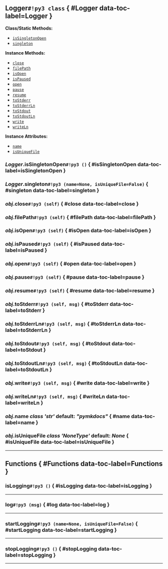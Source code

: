 ## **Logger**`#!py3 class` { #Logger data-toc-label=Logger }



**Class/Static Methods:** 

 - [`isSingletonOpen`](#isSingletonOpen)
 - [`singleton`](#singleton)

**Instance Methods:** 

 - [`close`](#close)
 - [`filePath`](#filePath)
 - [`isOpen`](#isOpen)
 - [`isPaused`](#isPaused)
 - [`open`](#open)
 - [`pause`](#pause)
 - [`resume`](#resume)
 - [`toStderr`](#toStderr)
 - [`toStderrLn`](#toStderrLn)
 - [`toStdout`](#toStdout)
 - [`toStdoutLn`](#toStdoutLn)
 - [`write`](#write)
 - [`writeLn`](#writeLn)

**Instance Attributes:** 

 - [`name`](#name)
 - [`isUniqueFile`](#isUniqueFile)

### *Logger*.**isSingletonOpen**`#!py3 ()` { #isSingletonOpen data-toc-label=isSingletonOpen }


### *Logger*.**singleton**`#!py3 (name=None, isUniqueFile=False)` { #singleton data-toc-label=singleton }


### *obj*.**close**`#!py3 (self)` { #close data-toc-label=close }


### *obj*.**filePath**`#!py3 (self)` { #filePath data-toc-label=filePath }


### *obj*.**isOpen**`#!py3 (self)` { #isOpen data-toc-label=isOpen }


### *obj*.**isPaused**`#!py3 (self)` { #isPaused data-toc-label=isPaused }


### *obj*.**open**`#!py3 (self)` { #open data-toc-label=open }


### *obj*.**pause**`#!py3 (self)` { #pause data-toc-label=pause }


### *obj*.**resume**`#!py3 (self)` { #resume data-toc-label=resume }


### *obj*.**toStderr**`#!py3 (self, msg)` { #toStderr data-toc-label=toStderr }


### *obj*.**toStderrLn**`#!py3 (self, msg)` { #toStderrLn data-toc-label=toStderrLn }


### *obj*.**toStdout**`#!py3 (self, msg)` { #toStdout data-toc-label=toStdout }


### *obj*.**toStdoutLn**`#!py3 (self, msg)` { #toStdoutLn data-toc-label=toStdoutLn }


### *obj*.**write**`#!py3 (self, msg)` { #write data-toc-label=write }


### *obj*.**writeLn**`#!py3 (self, msg)` { #writeLn data-toc-label=writeLn }


### *obj*.**name** *class 'str'* default: *"pymkdocs"* { #name data-toc-label=name }


### *obj*.**isUniqueFile** *class 'NoneType'* default: *None* { #isUniqueFile data-toc-label=isUniqueFile }



______

## **Functions** { #Functions data-toc-label=Functions }

### **isLogging**`#!py3 ()` { #isLogging data-toc-label=isLogging }



______

### **log**`#!py3 (msg)` { #log data-toc-label=log }



______

### **startLogging**`#!py3 (name=None, isUniqueFile=False)` { #startLogging data-toc-label=startLogging }



______

### **stopLogging**`#!py3 ()` { #stopLogging data-toc-label=stopLogging }



______

